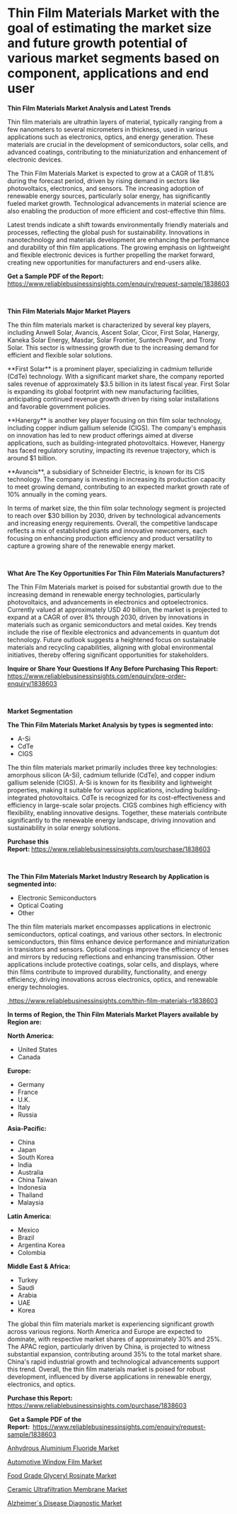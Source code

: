 <p><h1>Thin Film Materials Market with the goal of estimating the market size and future growth potential of various market segments based on component, applications and end user</h1></p><p><strong>Thin Film Materials Market Analysis and Latest Trends</strong></p>
<p><p>Thin film materials are ultrathin layers of material, typically ranging from a few nanometers to several micrometers in thickness, used in various applications such as electronics, optics, and energy generation. These materials are crucial in the development of semiconductors, solar cells, and advanced coatings, contributing to the miniaturization and enhancement of electronic devices.</p><p>The Thin Film Materials Market is expected to grow at a CAGR of 11.8% during the forecast period, driven by rising demand in sectors like photovoltaics, electronics, and sensors. The increasing adoption of renewable energy sources, particularly solar energy, has significantly fueled market growth. Technological advancements in material science are also enabling the production of more efficient and cost-effective thin films.</p><p>Latest trends indicate a shift towards environmentally friendly materials and processes, reflecting the global push for sustainability. Innovations in nanotechnology and materials development are enhancing the performance and durability of thin film applications. The growing emphasis on lightweight and flexible electronic devices is further propelling the market forward, creating new opportunities for manufacturers and end-users alike.</p></p>
<p><strong>Get a Sample PDF of the Report:&nbsp;</strong> <a href="https://www.reliablebusinessinsights.com/enquiry/request-sample/1838603?utm_campaign=1113&utm_medium=2&utm_source=Github&utm_content=ia&utm_term=31012025&utm_id=thin-film-materials">https://www.reliablebusinessinsights.com/enquiry/request-sample/1838603</a></p>
<p>&nbsp;</p>
<p><strong>Thin Film Materials Major Market Players</strong></p>
<p><p>The thin film materials market is characterized by several key players, including Anwell Solar, Avancis, Ascent Solar, Cicor, First Solar, Hanergy, Kaneka Solar Energy, Masdar, Solar Frontier, Suntech Power, and Trony Solar. This sector is witnessing growth due to the increasing demand for efficient and flexible solar solutions.</p><p>**First Solar** is a prominent player, specializing in cadmium telluride (CdTe) technology. With a significant market share, the company reported sales revenue of approximately $3.5 billion in its latest fiscal year. First Solar is expanding its global footprint with new manufacturing facilities, anticipating continued revenue growth driven by rising solar installations and favorable government policies.</p><p>**Hanergy** is another key player focusing on thin film solar technology, including copper indium gallium selenide (CIGS). The company's emphasis on innovation has led to new product offerings aimed at diverse applications, such as building-integrated photovoltaics. However, Hanergy has faced regulatory scrutiny, impacting its revenue trajectory, which is around $1 billion.</p><p>**Avancis**, a subsidiary of Schneider Electric, is known for its CIS technology. The company is investing in increasing its production capacity to meet growing demand, contributing to an expected market growth rate of 10% annually in the coming years.</p><p>In terms of market size, the thin film solar technology segment is projected to reach over $30 billion by 2030, driven by technological advancements and increasing energy requirements. Overall, the competitive landscape reflects a mix of established giants and innovative newcomers, each focusing on enhancing production efficiency and product versatility to capture a growing share of the renewable energy market.</p></p>
<p>&nbsp;</p>
<p><strong>What Are The Key Opportunities For Thin Film Materials Manufacturers?</strong></p>
<p><p>The Thin Film Materials market is poised for substantial growth due to the increasing demand in renewable energy technologies, particularly photovoltaics, and advancements in electronics and optoelectronics. Currently valued at approximately USD 40 billion, the market is projected to expand at a CAGR of over 8% through 2030, driven by innovations in materials such as organic semiconductors and metal oxides. Key trends include the rise of flexible electronics and advancements in quantum dot technology. Future outlook suggests a heightened focus on sustainable materials and recycling capabilities, aligning with global environmental initiatives, thereby offering significant opportunities for stakeholders.</p></p>
<p><strong>Inquire or Share Your Questions If Any Before Purchasing This Report:</strong> <a href="https://www.reliablebusinessinsights.com/enquiry/pre-order-enquiry/1838603?utm_campaign=1113&utm_medium=2&utm_source=Github&utm_content=ia&utm_term=31012025&utm_id=thin-film-materials">https://www.reliablebusinessinsights.com/enquiry/pre-order-enquiry/1838603</a></p>
<p>&nbsp;</p>
<p><strong>Market Segmentation</strong></p>
<p><strong>The Thin Film Materials Market Analysis by types is segmented into:</strong></p>
<p><ul><li>A-Si</li><li>CdTe</li><li>CIGS</li></ul></p>
<p><p>The thin film materials market primarily includes three key technologies: amorphous silicon (A-Si), cadmium telluride (CdTe), and copper indium gallium selenide (CIGS). A-Si is known for its flexibility and lightweight properties, making it suitable for various applications, including building-integrated photovoltaics. CdTe is recognized for its cost-effectiveness and efficiency in large-scale solar projects. CIGS combines high efficiency with flexibility, enabling innovative designs. Together, these materials contribute significantly to the renewable energy landscape, driving innovation and sustainability in solar energy solutions.</p></p>
<p><strong>Purchase this Report:&nbsp;</strong><a href="https://www.reliablebusinessinsights.com/purchase/1838603?utm_campaign=1113&utm_medium=2&utm_source=Github&utm_content=ia&utm_term=31012025&utm_id=thin-film-materials">https://www.reliablebusinessinsights.com/purchase/1838603</a></p>
<p>&nbsp;</p>
<p><strong>The Thin Film Materials Market Industry Research by Application is segmented into:</strong></p>
<p><ul><li>Electronic Semiconductors</li><li>Optical Coating</li><li>Other</li></ul></p>
<p><p>The thin film materials market encompasses applications in electronic semiconductors, optical coatings, and various other sectors. In electronic semiconductors, thin films enhance device performance and miniaturization in transistors and sensors. Optical coatings improve the efficiency of lenses and mirrors by reducing reflections and enhancing transmission. Other applications include protective coatings, solar cells, and displays, where thin films contribute to improved durability, functionality, and energy efficiency, driving innovations across electronics, optics, and renewable energy technologies.</p></p>
<p><a href="https://www.reliablebusinessinsights.com/thin-film-materials-r1838603?utm_campaign=1113&utm_medium=2&utm_source=Github&utm_content=ia&utm_term=31012025&utm_id=thin-film-materials">&nbsp;https://www.reliablebusinessinsights.com/thin-film-materials-r1838603</a></p>
<p><strong>In terms of Region, the Thin Film Materials Market Players available by Region are:</strong></p>
<p>
    <p> <strong> North America: </strong>
        <ul>
            <li>United States</li>
            <li>Canada</li>
        </ul>
        </p> 
    <p> <strong> Europe: </strong>
        <ul>
            <li>Germany</li>
            <li>France</li>
            <li>U.K.</li>
            <li>Italy</li>
            <li>Russia</li>
        </ul>
        </p> 
    <p> <strong> Asia-Pacific: </strong>
        <ul>
            <li>China</li>
            <li>Japan</li>
            <li>South Korea</li>
            <li>India</li>
            <li>Australia</li>
            <li>China Taiwan</li>
            <li>Indonesia</li>
            <li>Thailand</li>
            <li>Malaysia</li>
        </ul>
        </p> 
    <p> <strong> Latin America: </strong>
        <ul>
            <li>Mexico</li>
            <li>Brazil</li>
            <li>Argentina Korea</li>
            <li>Colombia</li>
        </ul>
        </p> 
    <p> <strong> Middle East & Africa: </strong>
        <ul>
            <li>Turkey</li>
            <li>Saudi</li>
            <li>Arabia</li>
            <li>UAE</li>
            <li>Korea</li>
        </ul>
    </p>
    </p>
<p><p>The global thin film materials market is experiencing significant growth across various regions. North America and Europe are expected to dominate, with respective market shares of approximately 30% and 25%. The APAC region, particularly driven by China, is projected to witness substantial expansion, contributing around 35% to the total market share. China's rapid industrial growth and technological advancements support this trend. Overall, the thin film materials market is poised for robust development, influenced by diverse applications in renewable energy, electronics, and optics.</p></p>
<p><strong>Purchase this Report: </strong><a href="https://www.reliablebusinessinsights.com/purchase/1838603?utm_campaign=1113&utm_medium=2&utm_source=Github&utm_content=ia&utm_term=31012025&utm_id=thin-film-materials">https://www.reliablebusinessinsights.com/purchase/1838603</a></p>
<p>&nbsp;<strong>Get a Sample PDF of the Report:&nbsp;&nbsp;</strong><a href="https://www.reliablebusinessinsights.com/enquiry/request-sample/1838603?utm_campaign=1113&utm_medium=2&utm_source=Github&utm_content=ia&utm_term=31012025&utm_id=thin-film-materials">https://www.reliablebusinessinsights.com/enquiry/request-sample/1838603</a></p>
<p><strong></strong></p>
<p><p><a href="https://github.com/abuugjetaj/Market-Research-Report-List-1/blob/main/anhydrous-aluminium-fluoride-market.md?utm_campaign=1113&utm_medium=2&utm_source=Github&utm_content=ia&utm_term=31012025&utm_id=thin-film-materials">Anhydrous Aluminium Fluoride Market</a></p><p><a href="https://www.linkedin.com/pulse/automotive-window-film-market-size-type-product-global-industry-uz5qf?utm_campaign=1113&utm_medium=2&utm_source=Github&utm_content=ia&utm_term=31012025&utm_id=thin-film-materials">Automotive Window Film Market</a></p><p><a href="https://www.linkedin.com/pulse/food-grade-glyceryl-rosinate-market-dynamics-application-types-cql0f?utm_campaign=1113&utm_medium=2&utm_source=Github&utm_content=ia&utm_term=31012025&utm_id=thin-film-materials">Food Grade Glyceryl Rosinate Market</a></p><p><a href="https://github.com/rabiumofer/Market-Research-Report-List-1/blob/main/ceramic-ultrafiltration-membrane-market.md?utm_campaign=1113&utm_medium=2&utm_source=Github&utm_content=ia&utm_term=31012025&utm_id=thin-film-materials">Ceramic Ultrafiltration Membrane Market</a></p><p><a href="https://www.linkedin.com/pulse/market-outlook-alzheimers-disease-diagnostic-industry-from-2025-raj2f?utm_campaign=1113&utm_medium=2&utm_source=Github&utm_content=ia&utm_term=31012025&utm_id=thin-film-materials">Alzheimer`s Disease Diagnostic Market</a></p></p>